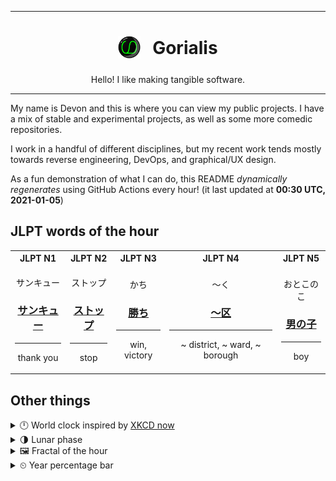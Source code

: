 ***

<h1 align="center">
<sub>
    <img src="readme/resources/avatar.png" height="36">
</sub>
&nbsp;
Gorialis
</h1>
<p align="center">
Hello! I like making tangible software.
</p>

***

My name is Devon and this is where you can view my public projects. I have a mix of stable and experimental projects, as well as some more comedic repositories.

I work in a handful of different disciplines, but my recent work tends mostly towards reverse engineering, DevOps, and graphical/UX design.

As a fun demonstration of what I can do, this README *dynamically regenerates* using GitHub Actions every hour! (it last updated at **00:30 UTC, 2021-01-05**)

<h2>JLPT words of the hour</h2>
<table>
    <tr>
        <th>JLPT N1</th>
        <th>JLPT N2</th>
        <th>JLPT N3</th>
        <th>JLPT N4</th>
        <th>JLPT N5</th>
    </tr>
    <tr>
        <td>
            <p align="center">サンキュー</p>
            <h3 align="center"><b><a href="https://jisho.org/search/%E3%82%B5%E3%83%B3%E3%82%AD%E3%83%A5%E3%83%BC">サンキュー</a></b></h3>
            <hr>
            <p align="center">thank you</p>
        </td>
        <td>
            <p align="center">ストップ</p>
            <h3 align="center"><b><a href="https://jisho.org/search/%E3%82%B9%E3%83%88%E3%83%83%E3%83%97">ストップ</a></b></h3>
            <hr>
            <p align="center">stop</p>
        </td>
        <td>
            <p align="center">かち</p>
            <h3 align="center"><b><a href="https://jisho.org/search/%E5%8B%9D%E3%81%A1">勝ち</a></b></h3>
            <hr>
            <p align="center">win,<wbr> victory</p>
        </td>
        <td>
            <p align="center">～く</p>
            <h3 align="center"><b><a href="https://jisho.org/search/%EF%BD%9E%E5%8C%BA">～区</a></b></h3>
            <hr>
            <p align="center">~ district,<wbr> ~ ward,<wbr> ~ borough</p>
        </td>
        <td>
            <p align="center">おとこのこ</p>
            <h3 align="center"><b><a href="https://jisho.org/search/%E7%94%B7%E3%81%AE%E5%AD%90">男の子</a></b></h3>
            <hr>
            <p align="center">boy</p>
        </td>
    </tr>
</table>

<h2>Other things</h2>
<details>
<summary>🕛  World clock inspired by <a href="https://xkcd.com/now">XKCD now</a></summary>

> <img src="generated/now.png" width="512">

</details>
<details>
<summary>🌗 Lunar phase</summary>

The moon is approximately 74.32% through its phase (Last Quarter).

</details>
<details>
<summary>&#x1f5bc; Fractal of the hour</summary>

> <img src="generated/fractal.png" width="512">

</details>
<details>
<summary>&#x23f2; Year percentage bar</summary>
<pre><code>2021 [▁▁▁▁▁▁▁▁▁▁▁▁▁▁▁▁▁▁▁▁] 1.10%</code></pre>
</details>
